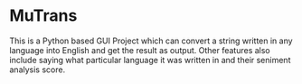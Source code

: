 # MuTrans
This is a Python based GUI Project which can convert a string written in any language into English and get the result as output. Other features also include saying what particular language it was written in and their seniment analysis score.
